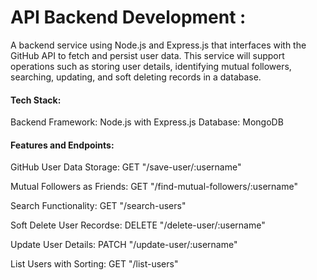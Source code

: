 # API Backend Development :

A backend service using Node.js and Express.js that interfaces with the GitHub API to fetch and persist user data. 
This service will support operations such as storing user details, identifying mutual followers, searching, updating, and soft deleting records in a database.

#### Tech Stack:

Backend Framework: Node.js with Express.js
Database: MongoDB

#### Features and Endpoints:

GitHub User Data Storage: GET "/save-user/:username"

Mutual Followers as Friends: GET "/find-mutual-followers/:username" 

Search Functionality: GET "/search-users" 

Soft Delete User Recordse: DELETE "/delete-user/:username" 

Update User Details: PATCH "/update-user/:username" 

List Users with Sorting: GET "/list-users" 

